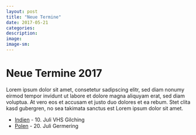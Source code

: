 ```yaml
---
layout: post
title: "Neue Termine"
date: 2017-05-21
categories:
description: 
image:
image-sm:
---
```

Neue Termine 2017
======

Lorem ipsum dolor sit amet, consetetur sadipscing elitr, sed diam nonumy eirmod tempor invidunt ut labore et dolore magna aliquyam erat, sed diam voluptua. At vero eos et accusam et justo duo dolores et ea rebum. Stet clita kasd gubergren, no sea takimata sanctus est Lorem ipsum dolor sit amet.

- [Indien](/vortrag/Indien) - 10. Juli VHS Gilching
- [Polen](/vortrag/Polen) - 20. Juli Germering

